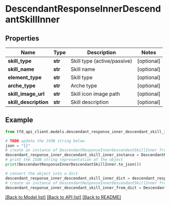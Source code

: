 # DescendantResponseInnerDescendantSkillInner


## Properties

Name | Type | Description | Notes
------------ | ------------- | ------------- | -------------
**skill_type** | **str** | Skill type (active/passive) | [optional] 
**skill_name** | **str** | Skill name | [optional] 
**element_type** | **str** | Skill type | [optional] 
**arche_type** | **str** | Arche type | [optional] 
**skill_image_url** | **str** | Skill icon image path | [optional] 
**skill_description** | **str** | Skill description | [optional] 

## Example

```python
from tfd_api_client.models.descendant_response_inner_descendant_skill_inner import DescendantResponseInnerDescendantSkillInner

# TODO update the JSON string below
json = "{}"
# create an instance of DescendantResponseInnerDescendantSkillInner from a JSON string
descendant_response_inner_descendant_skill_inner_instance = DescendantResponseInnerDescendantSkillInner.from_json(json)
# print the JSON string representation of the object
print(DescendantResponseInnerDescendantSkillInner.to_json())

# convert the object into a dict
descendant_response_inner_descendant_skill_inner_dict = descendant_response_inner_descendant_skill_inner_instance.to_dict()
# create an instance of DescendantResponseInnerDescendantSkillInner from a dict
descendant_response_inner_descendant_skill_inner_from_dict = DescendantResponseInnerDescendantSkillInner.from_dict(descendant_response_inner_descendant_skill_inner_dict)
```
[[Back to Model list]](../README.md#documentation-for-models) [[Back to API list]](../README.md#documentation-for-api-endpoints) [[Back to README]](../README.md)


